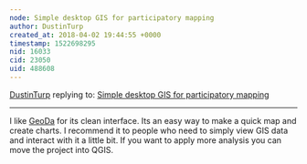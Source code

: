 ```yaml
---
node: Simple desktop GIS for participatory mapping
author: DustinTurp
created_at: 2018-04-02 19:44:55 +0000
timestamp: 1522698295
nid: 16033
cid: 23050
uid: 488608
---
```




[DustinTurp](../profile/DustinTurp) replying to: [Simple desktop GIS for participatory mapping](../notes/mir/03-28-2018/simple-desktop-gis-for-participatory-mapping)

----
I like [GeoDa](http://geodacenter.github.io/) for its clean interface. Its an easy way to make a quick map and create charts. I recommend it to people who need to  simply view GIS data and interact with it a little bit. If you want to apply more analysis you can move the project into QGIS.